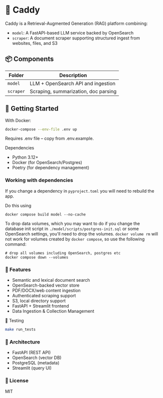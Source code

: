 # 🦉 Caddy

Caddy is a Retrieval-Augmented Generation (RAG) platform combining:

- `model`: A FastAPI-based LLM service backed by OpenSearch
- `scraper`: A document scraper supporting structured ingest from websites, files, and S3

## 📦 Components

| Folder   | Description                            |
|----------|----------------------------------------|
| `model`  | LLM + OpenSearch API and ingestion     |
| `scraper`| Scraping, summarization, doc parsing   |

## 🚀 Getting Started

With Docker:

```bash
docker-compose --env-file .env up
```

Requires .env file – copy from .env.example.

Dependencies
- Python 3.12+
- Docker (for OpenSearch/Postgres)
- Poetry (for dependency management)

### Working with dependencies

If you change a dependency in `pyproject.toml` you will need to rebuild the app.

Do this using

```
docker compose build model --no-cache
```

To drop data volumes, which you may want to do if you change the database init
script in `./model/scripts/postgres-init.sql` or some OpenSearch settings,
you'll need to drop the volumes. `docker volume rm` will not work for volumes
created by `docker compose`, so use the following command:

```
# drop all volumes including OpenSearch, postgres etc
docker compose down --volumes
```
### 📂 Features

- Semantic and lexical document search
- OpenSearch-backed vector store
- PDF/DOCX/web content ingestion
- Authenticated scraping support
- S3, local directory support
- FastAPI + Streamlit frontend
- Data Ingestion & Collection Management

🧪 Testing
```bash
make run_tests
```

### 🧠 Architecture

- FastAPI (REST API)
- OpenSearch (vector DB)
- PostgreSQL (metadata)
- Streamlit (query UI)

### 🧾 License
MIT
